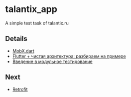 # talantix_app

A simple test task of talantix.ru

## Details

- [MobX.dart](https://mobx.netlify.app/)
- [Flutter + чистая архитектура: разбираем на примере](https://habr.com/ru/post/522640/)
- [Введение в модульное тестирование](https://flutter.dev/docs/cookbook/testing/unit/introduction)

## Next
- [Retrofit](https://medium.com/mindful-engineering/retrofit-the-easiest-way-to-call-rest-apis-is-flutter-fe55d1e7c5c2)
